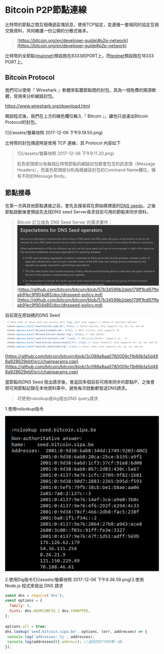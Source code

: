 # Bitcoin P2P節點連線

比特幣的節點之間互相傳遞區塊訊息，使用TCP協定，並遵循一套相同的協定互相交換資料，共同維護一份公開的分散式帳本。

> [https://bitcoin.org/en/developer-guide\#p2p-network](https://bitcoin.org/en/developer-guide#p2p-network)

比特幣的全節點\([mainnet](https://www.gitbook.com/book/easonwang01/e/edit#)\)預設跑在8333的PORT上，而[testnet](https://www.gitbook.com/book/easonwang01/e/edit#)預設跑在18333 PORT上。

## Bitcoin Protocol

我們可以使用『 Wireshark 』軟體來監聽節點間的封包，其為一個免費的開源軟體，常用來分析網路封包。

https://www.wireshark.org/download.html

開啟程式後，我們在上方的綠色欄位輸入『 Bitcoin 』，讓他只過濾出Bitcoin Protocol的封包。

![](/assets/螢幕快照 2017-12-06 下午9.19.50.png)

比特幣的封包傳遞時是使用 TCP 連線，其 Protocol 內容如下

> ![](/assets/螢幕快照 2017-12-06 下午9.11.20.png)
>
> 紅色箭頭部分為每個比特幣節點的網路封包都會包含的訊息頭（Message Headers），而黃色箭頭部分則為根據該封包的Command Name欄位，擁有不同的Message Body。

## 節點搜尋

在第一次與其他節點連接之前，會先去搜尋寫在原始碼裡面的[DNS seeds](https://bitcoin.org/en/glossary/dns-seed)，之後節點啟動後會預設先去找DNS seed Server尋求目前可用的節點來同步資料。

> Bitcoin 訂立成為 DNS Seed Server 的需求要件：![](/assets/234.png)[https://github.com/bitcoin/bitcoin/blob/57b34599b2deb179ff1bd97ffeab91ec9f904d85/doc/dnsseed-policy.md](https://github.com/bitcoin/bitcoin/blob/57b34599b2deb179ff1bd97ffeab91ec9f904d85/doc/dnsseed-policy.md)

目前寫在原始碼的DNS Seed![](/assets/9876.png)[https://github.com/bitcoin/bitcoin/blob/3c098a8aa0780009c11b66b1a5d488a928629ebf/src/chainparams.cpp](https://github.com/bitcoin/bitcoin/blob/3c098a8aa0780009c11b66b1a5d488a928629ebf/src/chainparams.cpp)

當節點向DNS Seed 發出請求後，會返回多個目前可用來同步的節點IP，之後會把可用節點記錄在本地資料庫中，避免每次啟動都發送DNS請求。

> 可使用nslookup或dig發出DNS query請求

1.使用nslookup指令

![](/assets/98798.png)

2.使用Dig指令![](/assets/螢幕快照 2017-12-06 下午9.38.59.png)3.使用 Node.js 程式來發出 DNS 請求

```js
const dns = require('dns');
const options = {
  family: 4,
  hints: dns.ADDRCONFIG | dns.V4MAPPED,
};

options.all = true;
dns.lookup('seed.bitcoin.sipa.be', options, (err, addresses) => {
 console.log('addresses: %j', addresses);
 console.log(addresses[0].address); //返回的IP中的第一個
});
```

## 



